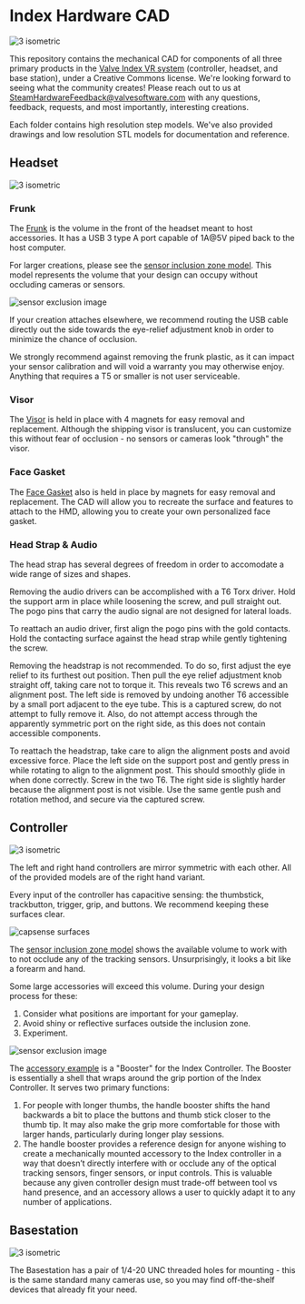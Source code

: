 # Index Hardware CAD

![3 isometric](Basestation/3iso.png)

This repository contains the mechanical CAD for components of all three primary products in the [Valve Index VR system](https://www.valvesoftware.com/en/index) (controller, headset, and base station), under a Creative Commons license.  We're looking forward to seeing what the community creates!  Please reach out to us at SteamHardwareFeedback@valvesoftware.com with any questions, feedback, requests, and most importantly, interesting creations.

Each folder contains high resolution step models.  We've also provided drawings and low resolution STL models for documentation and reference.  

## Headset
![3 isometric](Headset/3hmd.png)

### Frunk

The [Frunk](Headset/frunk_ref_drawing.pdf) is the volume in the front of the headset meant to host accessories.  It has a USB 3 type A port capable of 1A@5V piped back to the host computer.


For larger creations, please see the [sensor inclusion zone model](Headset/index_hmd_accessory_inclusion_zone.stp.zip).  This model represents the volume that your design can occupy without occluding cameras or sensors.

![sensor exclusion image](Headset/sensor_exclusion.jpg)

If your creation attaches elsewhere, we recommend routing the USB cable directly out the side towards the eye-relief adjustment knob in order to minimize the chance of occlusion.

We strongly recommend against removing the frunk plastic, as it can impact your sensor calibration and will void a warranty you may otherwise enjoy.  Anything that requires a T5 or smaller is not user serviceable.

### Visor

The [Visor](Headset/index_hmd_visor.stp.zip) is held in place with 4 magnets for easy removal and replacement.  Although the shipping visor is translucent, you can customize this without fear of occlusion - no sensors or cameras look "through" the visor.


### Face Gasket

The [Face Gasket](Headset/index_hmd_facegasket.stp.zip) also is held in place by magnets for easy removal and replacement. The CAD will allow you to recreate the surface and features to attach to the HMD, allowing you to create your own personalized face gasket.

### Head Strap & Audio

The head strap has several degrees of freedom in order to accomodate a wide range of sizes and shapes.  

Removing the audio drivers can be accomplished with a T6 Torx driver.  Hold the support arm in place while loosening the screw, and pull straight out.  The pogo pins that carry the audio signal are not designed for lateral loads.

To reattach an audio driver, first align the pogo pins with the gold contacts.  Hold the contacting surface against the head strap while gently tightening the screw.

Removing the headstrap is not recommended.  To do so, first adjust the eye relief to its furthest out position.  Then pull the eye relief adjustment knob straight off, taking care not to torque it.  This reveals two T6 screws and an alignment post.  The left side is removed by undoing another T6 accessible by a small port adjacent to the eye tube.  This is a captured screw, do not attempt to fully remove it.  Also, do not attempt access through the apparently symmetric port on the right side, as this does not contain accessible components.

To reattach the headstrap, take care to align the alignment posts and avoid excessive force.  Place the left side on the support post and gently press in while rotating to align to the alignment post.  This should smoothly glide in when done correctly.  Screw in the two T6.  The right side is slightly harder because the alignment post is not visible.  Use the same gentle push and rotation method, and secure via the captured screw.

## Controller
![3 isometric](Controller/3control.png)

The left and right hand controllers are mirror symmetric with each other.  All of the provided models are of the right hand variant.

Every input of the controller has capacitive sensing: the thumbstick, trackbutton, trigger, grip, and buttons. We recommend keeping these surfaces clear.

![capsense surfaces](Controller/capsense_surfaces.jpg)

The [sensor inclusion zone model](Controller/index_controller_sensor_inclusion.stp.zip) shows the available volume to work with to not occlude any of the tracking sensors.  Unsurprisingly, it looks a bit like a forearm and hand.  

Some large accessories will exceed this volume.  During your design process for these:
1. Consider what positions are important for your gameplay.
3. Avoid shiny or reflective surfaces outside the inclusion zone.
3. Experiment.

![sensor exclusion image](Controller/sensor_exclusion.jpg)

The [accessory example](Controller/index_controller_example.stp.zip) is a "Booster" for the Index Controller. The Booster is essentially a shell that wraps around the grip portion of the Index Controller. It serves two primary functions:

1. For people with longer thumbs, the handle booster shifts the hand backwards a bit to place the buttons and thumb stick closer to the thumb tip. It may also make the grip more comfortable for those with larger hands, particularly during longer play sessions.
2. The handle booster provides a reference design for anyone wishing to create a mechanically mounted accessory to the Index controller in a way that doesn’t directly interfere with or occlude any of the optical tracking sensors, finger sensors, or input controls. This is valuable because any given controller design must trade-off between tool vs hand presence, and an accessory allows a user to quickly adapt it to any number of applications.


## Basestation
![3 isometric](Basestation/3base.png)

The Basestation has a pair of 1/4-20 UNC threaded holes for mounting - this is the same standard many cameras use, so you may find off-the-shelf devices that already fit your need. 
